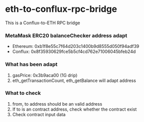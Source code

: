 # eth-to-conflux-rpc-bridge
This is a Conflux-to-ETH RPC bridge


### MetaMask ERC20 balanceChecker address adapt
* Ethereum: 0xb1f8e55c7f64d203c1400b9d8555d050f94adf39
* Conflux: 0x8f35930629fce5b5cf4cd762e71006045bfeb24d


### What has been adapt
1. gasPrice: 0x3b9aca00 (1G drip)
2. eth_getTransactionCount, eth_getBalance will adapt address



### What to check
1. from, to address should be an valid address
2. If to is an contract address, check whether the contract exist
3. Check contract input data